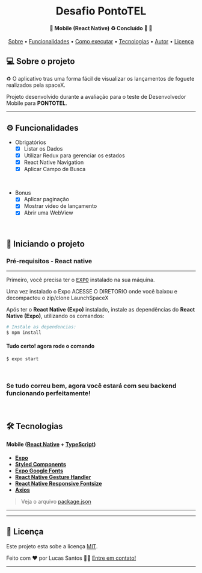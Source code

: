 </p>
<h1 align="center">
	Desafio PontoTEL
</h1>

<h4 align="center"> 
	🚧  Mobile (React Native) ♻️ Concluído 🚀 🚧
</h4>

<p align="center">
 <a href="#-sobre-o-projeto">Sobre</a> •
 <a href="#-funcionalidades">Funcionalidades</a> •
 <a href="#-como-executar-o-projeto">Como executar</a> • 
 <a href="#-tecnologias">Tecnologias</a> • 
 <a href="#-autor">Autor</a> • 
 <a href="#user-content--licença">Licença</a>
</p>


## 💻 Sobre o projeto

♻️ O aplicativo tras uma forma fácil de visualizar os lançamentos de foguete realizados pela spaceX.


Projeto desenvolvido durante a avaliação para o teste de Desenvolvedor Mobile para **PONTOTEL**.

---

## ⚙️ Funcionalidades
 
- Obrigatórios
  - [x] Listar os Dados
  - [x] Utilizar Redux para gerenciar os estados
  - [x] React Native Navigation
  - [x] Aplicar Campo de Busca

</br>

- Bonus
  - [x] Aplicar paginação
  - [x] Mostrar video de lançamento
  - [x] Abrir uma WebView

</br>

## 🎲 Iniciando o projeto

### Pré-requisitos - React native

---

Primeiro, você precisa ter o <kbd>[EXPO](https://expo.dev)</kbd> instalado na sua máquina.

Uma vez instalado o Expo ACESSE O DIRETORIO onde você baixou e decompactou o zip/clone LaunchSpaceX

Após ter o **React Native (Expo)** instalado, instale as dependências do **React Native (Expo)**, utilizando os comandos:

```sh
# Instale as dependencias:
$ npm install
```

#### Tudo certo! agora rode o comando

```
$ expo start
```
</br>

### Se tudo correu bem, agora você estará com seu backend funcionando perfeitamente!

</br>


## 🛠 Tecnologias

#### **Mobile**  ([React Native](http://www.reactnative.com/)  +  [TypeScript](https://www.typescriptlang.org/))

-   **[Expo](https://expo.io/)**
-    **[Styled Components](https://www.styled-components.com)**
-   **[Expo Google Fonts](https://github.com/expo/google-fonts)**
-   **[React Native Gesture Handler](https://)**
-   **[React Native Responsive Fontsize](https://)**
-   **[Axios](https://github.com/axios/axios)**

> Veja o arquivo  [package.json](https://)


---

---

## 📝 Licença

Este projeto esta sobe a licença [MIT](./LICENSE).

Feito com ❤️ por Lucas Santos 👋🏽 [Entre em contato!](https://www.linkedin.com/in/lucas-santos-758084112)

---
